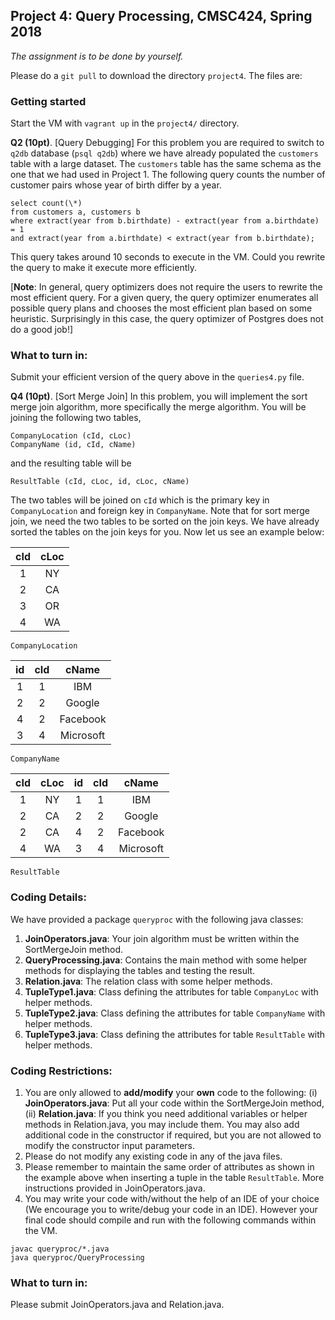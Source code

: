 ## Project 4: Query Processing, CMSC424, Spring 2018

*The assignment is to be done by yourself.*

Please do a `git pull` to download the directory `project4`. The files are:

### Getting started
Start the VM with `vagrant up` in the `project4/` directory.

**Q2 (10pt)**. [Query Debugging] For this problem you are required to switch to `q2db` database (`psql q2db`) where we have already populated the `customers` table with a large dataset. The `customers` table has the same schema as the one that we had used in Project 1. The following query counts the number of customer pairs whose year of birth differ by a year.

```
select count(\*)
from customers a, customers b
where extract(year from b.birthdate) - extract(year from a.birthdate) = 1 
and extract(year from a.birthdate) < extract(year from b.birthdate);
```
This query takes around 10 seconds to execute in the VM. Could you rewrite the query to make it execute more efficiently.

[**Note**: In general, query optimizers does not require the users to rewrite the most efficient query. For a given query, the query optimizer enumerates all possible query plans and chooses the most efficient plan based on some heuristic. Surprisingly in this case, the query optimizer of Postgres does not do a good job!] 

### What to turn in:
Submit your efficient version of the query above in the `queries4.py` file. 

**Q4 (10pt)**. [Sort Merge Join] In this problem, you will implement the sort merge join algorithm, more specifically the merge algorithm. You will be joining the following two tables, 
``` 
CompanyLocation (cId, cLoc)
CompanyName (id, cId, cName)
```
and the resulting table will be
```
ResultTable (cId, cLoc, id, cLoc, cName)
```
The two tables will be joined on `cId` which is the primary key in `CompanyLocation` and foreign key in `CompanyName`. Note that for sort merge join, we need the two tables to be sorted on the join keys. We have already sorted the tables on the join keys for you. Now let us see an example below:

| cId | cLoc |  
|:---:|:---:| 
| 1 | NY | 
| 2 | CA | 
| 3 | OR |
| 4 | WA | 

`CompanyLocation`

| id | cId | cName |  
|:---:|:---:|:---:|
| 1 | 1 | IBM |
| 2 | 2 | Google |
| 4 | 2 | Facebook |
| 3 | 4 | Microsoft |

`CompanyName`

| cId | cLoc | id | cId | cName |  
|:---:|:---:|:---:|:---:|:---:|
| 1 | NY | 1 | 1 | IBM |
| 2 | CA | 2 | 2 | Google |
| 2 | CA | 4 | 2 | Facebook |
| 4 | WA | 3 | 4 | Microsoft |

`ResultTable`

### Coding Details:
We have provided a package `queryproc` with the following java classes:
1. **JoinOperators.java**: Your join algorithm must be written within the SortMergeJoin method.
1. **QueryProcessing.java**: Contains the main method with some helper methods for displaying the tables and testing the result.
1. **Relation.java**: The relation class with some helper methods.
1. **TupleType1.java**: Class defining the attributes for table `CompanyLoc` with helper methods.
1. **TupleType2.java**: Class defining the attributes for table `CompanyName` with helper methods.
1. **TupleType3.java**: Class defining the attributes for table `ResultTable` with helper methods.

### Coding Restrictions:
1. You are only allowed to **add/modify** your **own** code to the following: (i) **JoinOperators.java**: Put all your code within the SortMergeJoin method, (ii) **Relation.java**: If you think you need additional variables or helper methods in Relation.java, you may include them. You may also add additional code in the constructor if required, but you are not allowed to modify the constructor input parameters. 
1. Please do not modify any existing code in any of the java files.
1. Please remember to maintain the same order of attributes as shown in the example above when inserting a tuple in the table `ResultTable`. More instructions provided in JoinOperators.java.
1. You may write your code with/without the help of an IDE of your choice (We encourage you to write/debug your code in an IDE). However your final code should compile and run with the following commands within the VM.
```
javac queryproc/*.java
java queryproc/QueryProcessing
```
### What to turn in:
Please submit JoinOperators.java and Relation.java.
